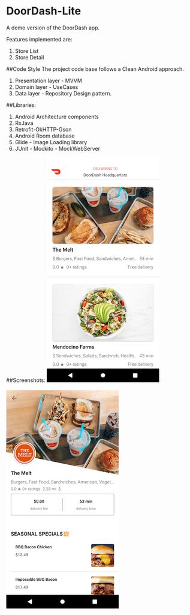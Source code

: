 # DoorDash-Lite

A demo version of the DoorDash app.

Features implemented are:
1. Store List
2. Store Detail

##Code Style
The project code base follows a Clean Android approach.
1. Presentation layer - MVVM
2. Domain layer - UseCases
3. Data layer - Repository Design pattern.

##Libraries:
1. Android Architecture components
2. RxJava
3. Retrofit-OkHTTP-Gson
4. Android Room database
5. Glide - Image Loading library
6. JUnit - Mockito - MockWebServer

##Screenshots:
![](screenshots/store_list.png)
![](screenshots/store_detail.png)
